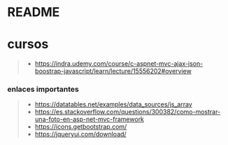 # README


# cursos
>- https://indra.udemy.com/course/c-aspnet-mvc-ajax-json-boostrap-javascript/learn/lecture/15556202#overview

### enlaces importantes
>- https://datatables.net/examples/data_sources/js_array
>- https://es.stackoverflow.com/questions/300382/como-mostrar-una-foto-en-asp-net-mvc-framework
>- https://icons.getbootstrap.com/
>- https://jqueryui.com/download/

